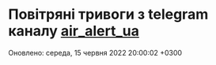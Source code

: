 # Повітряні тривоги з telegram каналу [air_alert_ua](https://t.me/air_alert_ua)

Оновлено:
середа, 15 червня 2022 20:00:02 +0300
